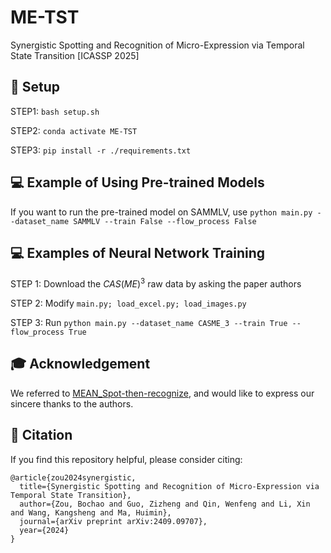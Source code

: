 # ME-TST

Synergistic Spotting and Recognition of Micro-Expression via Temporal State Transition [ICASSP 2025]



## 🔧 Setup

STEP1: `bash setup.sh`

STEP2: `conda activate ME-TST`

STEP3: `pip install -r ./requirements.txt` 



## 💻 Example of Using Pre-trained Models

If you want to run the pre-trained model on SAMMLV, use `python main.py --dataset_name SAMMLV --train False --flow_process False`



## 💻 Examples of Neural Network Training

STEP 1: Download the $CAS(ME)^3$ raw data by asking the paper authors

STEP 2: Modify `main.py; load_excel.py; load_images.py`

STEP 3: Run `python main.py --dataset_name CASME_3 --train True --flow_process True`



## 🎓 Acknowledgement

We referred to [MEAN_Spot-then-recognize](https://github.com/genbing99/MEAN_Spot-then-recognize), and would like to express our sincere thanks to the authors.



## 📜 Citation

If you find this repository helpful, please consider citing:

```
@article{zou2024synergistic,
  title={Synergistic Spotting and Recognition of Micro-Expression via Temporal State Transition},
  author={Zou, Bochao and Guo, Zizheng and Qin, Wenfeng and Li, Xin and Wang, Kangsheng and Ma, Huimin},
  journal={arXiv preprint arXiv:2409.09707},
  year={2024}
}
```
